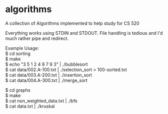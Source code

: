 algorithms
==========

A collection of Algorithms implemented to help study for CS 520

Everything works using STDIN and STDOUT.  File handling is tedious and I'd much rather pipe and redirect.

Example Usage:  
$ cd sorting  
$ make  
$ echo "3 5 1 2 4 9 7 9 3" | ./bubblesort  
$ cat data/002.A-100.txt | ./selection_sort > 100-sorted.txt  
$ cat data/003.A-200.txt | ./insertion_sort  
$ cat data/004.A-300.txt | ./merge_sort  

$ cd graphs  
$ make  
$ cat non_weighted_data.txt | ./bfs  
$ cat data.txt | ./kruskal  

